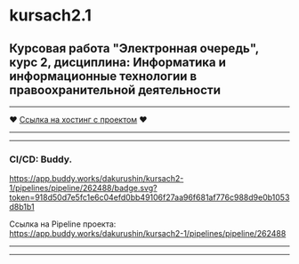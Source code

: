 # kursach2.1
**Курсовая работа "Электронная очередь", курс 2, дисциплина: Информатика и информационные технологии в правоохранительной деятельности**
-----------------------------------
***
♥ [Ссылка на хостинг с проектом](http://95.217.210.154/) ♥
***
***
### CI/CD: Buddy. 
https://app.buddy.works/dakurushin/kursach2-1/pipelines/pipeline/262488/badge.svg?token=918d50d7e5fc1e6c04efd0bb49106f27aa96f681af776c988d9e0b1053d8b1b1

Ссылка на Pipeline проекта: https://app.buddy.works/dakurushin/kursach2-1/pipelines/pipeline/262488
***
***
